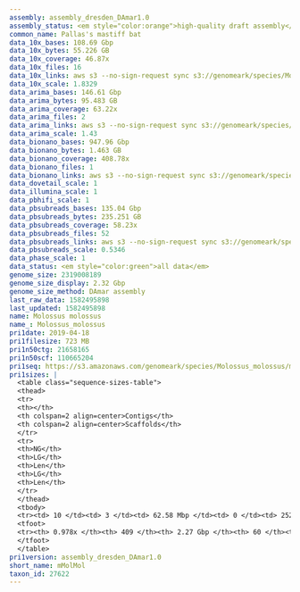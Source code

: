 ```yaml
---
assembly: assembly_dresden_DAmar1.0
assembly_status: <em style="color:orange">high-quality draft assembly</em>
common_name: Pallas's mastiff bat
data_10x_bases: 108.69 Gbp
data_10x_bytes: 55.226 GB
data_10x_coverage: 46.87x
data_10x_files: 16
data_10x_links: aws s3 --no-sign-request sync s3://genomeark/species/Molossus_molossus/mMolMol1/genomic_data/10x/ .<br>
data_10x_scale: 1.8329
data_arima_bases: 146.61 Gbp
data_arima_bytes: 95.483 GB
data_arima_coverage: 63.22x
data_arima_files: 2
data_arima_links: aws s3 --no-sign-request sync s3://genomeark/species/Molossus_molossus/mMolMol1/genomic_data/arima/ .<br>
data_arima_scale: 1.43
data_bionano_bases: 947.96 Gbp
data_bionano_bytes: 1.463 GB
data_bionano_coverage: 408.78x
data_bionano_files: 1
data_bionano_links: aws s3 --no-sign-request sync s3://genomeark/species/Molossus_molossus/mMolMol1/genomic_data/bionano/ .<br>
data_dovetail_scale: 1
data_illumina_scale: 1
data_pbhifi_scale: 1
data_pbsubreads_bases: 135.04 Gbp
data_pbsubreads_bytes: 235.251 GB
data_pbsubreads_coverage: 58.23x
data_pbsubreads_files: 52
data_pbsubreads_links: aws s3 --no-sign-request sync s3://genomeark/species/Molossus_molossus/mMolMol1/genomic_data/pacbio/ . --exclude "*ccs*bam*"<br>
data_pbsubreads_scale: 0.5346
data_phase_scale: 1
data_status: <em style="color:green">all data</em>
genome_size: 2319008189
genome_size_display: 2.32 Gbp
genome_size_method: DAmar assembly
last_raw_data: 1582495898
last_updated: 1582495898
name: Molossus molossus
name_: Molossus_molossus
pri1date: 2019-04-18
pri1filesize: 723 MB
pri1n50ctg: 21658165
pri1n50scf: 110665204
pri1seq: https://s3.amazonaws.com/genomeark/species/Molossus_molossus/mMolMol1/assembly_dresden_DAmar1.0/mMolMol1.pri.asm.20190418.fasta.gz
pri1sizes: |
  <table class="sequence-sizes-table">
  <thead>
  <tr>
  <th></th>
  <th colspan=2 align=center>Contigs</th>
  <th colspan=2 align=center>Scaffolds</th>
  </tr>
  <tr>
  <th>NG</th>
  <th>LG</th>
  <th>Len</th>
  <th>LG</th>
  <th>Len</th>
  </tr>
  </thead>
  <tbody>
  <tr><td> 10 </td><td> 3 </td><td> 62.58 Mbp </td><td> 0 </td><td> 252.44 Mbp </td></tr>  <tr><td> 20 </td><td> 7 </td><td> 49.87 Mbp </td><td> 2 </td><td> 132.40 Mbp </td></tr>  <tr><td> 30 </td><td> 12 </td><td> 34.19 Mbp </td><td> 4 </td><td> 119.27 Mbp </td></tr>  <tr><td> 40 </td><td> 20 </td><td> 26.92 Mbp </td><td> 6 </td><td> 112.86 Mbp </td></tr>  <tr style="background-color:#cccccc;"><td> 50 </td><td> 30 </td><td style="background-color:#88ff88;"> 21.66 Mbp </td><td> 8 </td><td style="background-color:#88ff88;"> 110.67 Mbp </td></tr>  <tr><td> 60 </td><td> 41 </td><td> 18.67 Mbp </td><td> 10 </td><td> 107.80 Mbp </td></tr>  <tr><td> 70 </td><td> 58 </td><td> 10.97 Mbp </td><td> 12 </td><td> 95.14 Mbp </td></tr>  <tr><td> 80 </td><td> 87 </td><td> 5.75 Mbp </td><td> 15 </td><td> 72.82 Mbp </td></tr>  <tr><td> 90 </td><td> 147 </td><td> 2.55 Mbp </td><td> 18 </td><td> 55.97 Mbp </td></tr>  <tr><td> 100 </td><td> - </td><td> - </td><td> 59 </td><td> 28.36 Kbp </td></tr>  </tbody>
  <tfoot>
  <tr><th> 0.978x </th><th> 409 </th><th> 2.27 Gbp </th><th> 60 </th><th> 2.32 Gbp </th></tr>
  </tfoot>
  </table>
pri1version: assembly_dresden_DAmar1.0
short_name: mMolMol
taxon_id: 27622
---
```

